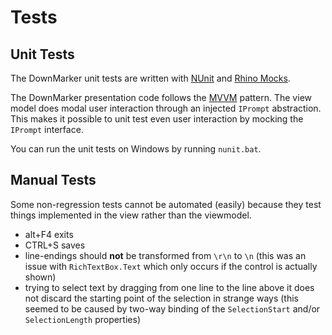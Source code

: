 ﻿Tests
====

Unit Tests
----------------

The DownMarker unit tests are written with [NUnit](http://www.nunit.org) and [Rhino Mocks](http://www.ayende.com/projects/rhino-mocks.aspx).

The DownMarker presentation code follows the [MVVM](http://en.wikipedia.org/wiki/Model_View_ViewModel) pattern. The view model
does modal user interaction through an injected `IPrompt` abstraction. This makes it possible to unit test even user interaction by mocking the `IPrompt` interface.

You can run the unit tests on Windows by running `nunit.bat`. 

Manual Tests
---------------------

Some non-regression tests cannot be automated (easily) because they test things implemented in the view rather than the viewmodel.

* alt+F4 exits
* CTRL+S saves
* line-endings should **not** be transformed from `\r\n` to `\n` (this was an issue with `RichTextBox.Text` which only occurs if the control is actually shown)
* trying to select text by dragging from one line to the line above it does not discard the starting point of the selection in strange ways (this seemed to be caused by two-way binding of the `SelectionStart` and/or `SelectionLength` properties)